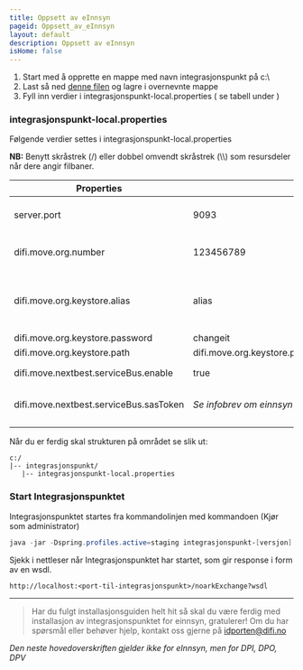 ```yaml
---
title: Oppsett av eInnsyn 
pageid: Oppsett_av_eInnsyn 
layout: default
description: Oppsett av eInnsyn 
isHome: false
---
```


1. Start med å opprette en mappe med navn integrasjonspunkt på c:\
2. Last så ned [denne filen](../resources/integrasjonspunkt-local.properties) og lagre i overnevnte mappe
3. Fyll inn verdier i integrasjonspunkt-local.properties ( se tabell under ) 

### integrasjonspunkt-local.properties

Følgende verdier settes i integrasjonspunkt-local.properties

**NB:** Benytt skråstrek (/) eller dobbel omvendt skråstrek (\\\\) som resursdeler når dere angir filbaner.

| Properties | Eksempel | Beskrivelse | 
| --- | --- | --- |
| server.port | 9093 | Portnummer integrasjonspunktet skal kjøre på (default 9093)  | 
| difi.move.org.number | 123456789 | Organisasjonsnummer til din organisasjon (9 siffer) | 
| difi.move.org.keystore.alias  | alias | Alias til virksomhetssertifikatet som brukes i integrasjonspunktet(case sensitivt) | 
| difi.move.org.keystore.password | changeit | Passord til keystore | 
| difi.move.org.keystore.path | difi.move.org.keystore.path=file:c:/integrasjonspunkt/keystore.jks | Path til .jks fil | 
| difi.move.nextbest.serviceBus.enable | true | Skru på bruk av eInnsynsmeldinger |
| difi.move.nextbest.serviceBus.sasToken | *Se infobrev om einnsyn* | Token som må brukes for tilang til meldingsformidler | 
| | | | 

Når du er ferdig skal strukturen på området se slik ut:
```
c:/
|-- integrasjonspunkt/
   |-- integrasjonspunkt-local.properties
```

### Start Integrasjonspunktet

Integrasjonspunktet startes fra kommandolinjen med kommandoen (Kjør som administrator)

```powershell
java -jar -Dspring.profiles.active=staging integrasjonspunkt-[versjon].jar --app.logger.enableSSL=false 
```

Sjekk i nettleser når Integrasjonspunktet har startet, som gir response i form av en wsdl.

```
http://localhost:<port-til-integrasjonspunkt>/noarkExchange?wsdl
```

***

> Har du fulgt installasjonsguiden helt hit så skal du være ferdig med installasjon av integrasjonspunktet for einnsyn, gratulerer! Om du har spørsmål eller behøver hjelp, kontakt oss gjerne på <idporten@difi.no> 

*Den neste hovedoverskriften gjelder ikke for eInnsyn, men for DPI, DPO, DPV*




